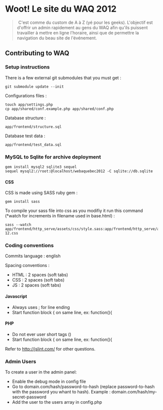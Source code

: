 # Woot! Le site du WAQ 2012

> C'est comme du custom de A à Z (yé pour les geeks). L'objectif est d'offrir un admin rapidement au gens du WAQ afin qu'ils puissent travailler à mettre en ligne l'horaire, ainsi que de permettre la navigation du beau site de l'événement.

## Contributing to WAQ

### Setup instructions

There is a few external git submodules that you must get :

    git submodule update --init

Configurations files :

    touch app/settings.php
    cp app/shared/conf.example.php app/shared/conf.php

Database structure :

    app/frontend/structure.sql

Database test data :

    app/frontend/test_data.sql

### MySQL to Sqlite for archive deployment

    gem install mysql2 sqlite3 sequel
    sequel mysql2://root:@localhost/webaquebec2012 -C sqlite://db.sqlite

#### CSS

CSS is made using SASS ruby gem :

    gem install sass

To compile your sass file into css as you modifiy it run this command (*watch for increments in filename used in base.html) :

    sass --watch app/frontend/http_serve/assets/css/style.sass:app/frontend/http_serve/assets/css/style-12.css

### Coding conventions

Commits language : english

Spacing conventions :

* HTML : 2 spaces (soft tabs)
* CSS : 2 spaces (soft tabs)
* JS : 2 spaces (soft tabs)

#### Javascript

* Always uses ; for line ending
* Start function block { on same line, ex: function(){

#### PHP

* Do not ever user short tags (<? ?>)
* Start function block { on same line, ex: function(){

Refer to http://jslint.com/ for other questions.


### Admin Users

To create a user in the admin panel:

* Enable the debug mode in config file
* Go to domain.com/hash/password-to-hash (replace password-to-hash with the password you whant to hash).
Example : domain.com/hash/my-secret-password
* Add the user to the users array in config.php


